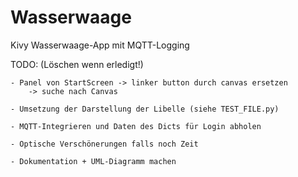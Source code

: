 # Wasserwaage
Kivy Wasserwaage-App mit MQTT-Logging

TODO:
(Löschen wenn erledigt!)

    - Panel von StartScreen -> linker button durch canvas ersetzen
        -> suche nach Canvas
    
    - Umsetzung der Darstellung der Libelle (siehe TEST_FILE.py)
    
    - MQTT-Integrieren und Daten des Dicts für Login abholen
    
    - Optische Verschönerungen falls noch Zeit
    
    - Dokumentation + UML-Diagramm machen
